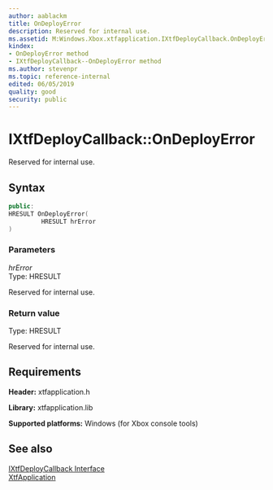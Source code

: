 ```yaml
---
author: aablackm
title: OnDeployError
description: Reserved for internal use.
ms.assetid: M:Windows.Xbox.xtfapplication.IXtfDeployCallback.OnDeployError(HRESULT)
kindex:
- OnDeployError method
- IXtfDeployCallback--OnDeployError method
ms.author: stevenpr
ms.topic: reference-internal
edited: 06/05/2019
quality: good
security: public
---
```


# IXtfDeployCallback::OnDeployError
  
Reserved for internal use.  
  
<a id="syntaxSection"></a>
  
## Syntax
  
```cpp
public:
HRESULT OnDeployError(
         HRESULT hrError
)  
```
  
<a id="parametersSection"></a>
  
### Parameters
  
*hrError*  
Type: HRESULT  
  
Reserved for internal use.  
  
<a id="retvalSection"></a>
  
### Return value
  
Type: HRESULT  
  
Reserved for internal use.  
  
<a id="requirementsSection"></a>
  
## Requirements
  
**Header:** xtfapplication.h  
  
**Library:** xtfapplication.lib  
  
**Supported platforms:** Windows (for Xbox console tools)  
  
<a id="seealsoSection"></a>
  
## See also
  
[IXtfDeployCallback Interface](../ixtfdeploycallback-xtfapplication-xbox-microsoft-t.md)  
[XtfApplication](../../../xtfapplication-xbox-microsoft-n.md)  
  